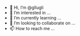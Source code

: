 - 👋 Hi, I’m @gllugli
- 👀 I’m interested in ...
- 🌱 I’m currently learning ...
- 💞️ I’m looking to collaborate on ...
- 📫 How to reach me ...

<!---
gllugli/gllugli is a ✨ special ✨ repository because its `README.md` (this file) appears on your GitHub profile.
You can click the Preview link to take a look at your changes.
--->
